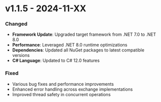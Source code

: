 # v1.1.5 - 2024-11-XX

### Changed
- **Framework Update**: Upgraded target framework from .NET 7.0 to .NET 8.0
- **Performance**: Leveraged .NET 8.0 runtime optimizations
- **Dependencies**: Updated all NuGet packages to latest compatible versions
- **C# Language**: Updated to C# 12.0 features

### Fixed
- Various bug fixes and performance improvements
- Enhanced error handling across exchange implementations
- Improved thread safety in concurrent operations
